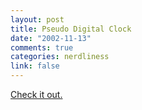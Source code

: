 ```yaml
--- 
layout: post
title: Pseudo Digital Clock
date: "2002-11-13"
comments: true
categories: nerdliness
link: false
---
```

<a href="http://www.yugop.com/ver3/stuff/03/fla.html">Check it out.</a>
